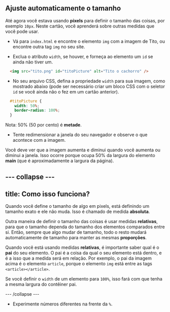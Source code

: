 ## Ajuste automaticamente o tamanho

Até agora você estava usando **pixels** para definir o tamanho das coisas, por exemplo `10px`. Neste cartão, você aprenderá sobre outras medidas que você pode usar.

+ Vá para `index.html` e encontre o elemento `img` com a imagem de Tito, ou encontre outra tag `img` no seu site.

+ Exclua o atributo `width`, se houver, e forneça ao elemento um `id` se ainda não tiver um.

```html
  <img src="tito.png" id="titoPicture" alt="Tito o cachorro" />
```

+ No seu arquivo CSS, defina a propriedade `width` para sua imagem, como mostrado abaixo (pode ser necessário criar um bloco CSS com o seletor `id` se você ainda não o fez em um cartão anterior).

```css
  #titoPicture {
    width: 50%;
    border-radius: 100%;
  }
```

Nota: 50% (50 por cento) é **metade**.

+ Tente redimensionar a janela do seu navegador e observe o que acontece com a imagem.

Você deve ver que a imagem aumenta e diminui quando você aumenta ou diminui a janela. Isso ocorre porque ocupa 50% da largura do elemento **main** (que é aproximadamente a largura da página).

--- collapse ---
---
title: Como isso funciona?
---

Quando você define o tamanho de algo em pixels, está definindo um tamanho exato e ele não muda. Isso é chamado de medida **absoluta**.

Outra maneira de definir o tamanho das coisas é usar medidas **relativas**, para que o tamanho dependa do tamanho dos elementos comparados entre si. Então, sempre que algo mudar de tamanho, todo o resto mudará automaticamente de tamanho para manter as mesmas **proporções**.

Quando você está usando medidas **relativas**, é importante saber qual é o **pai** do seu elemento. O pai é a coisa da qual o seu elemento está dentro, e é a isso que a medida será em relação. Por exemplo, o pai da imagem acima é o elemento `article`, porque o elemento `img` está entre as tags `<article></article>`.

Se você definir o `width` de um elemento para `100%`, isso fará com que tenha a mesma largura do contêiner pai.

--- /collapse ---

+ Experimente números diferentes na frente da `%`.